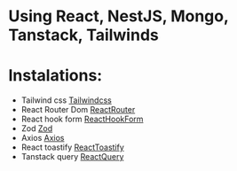 # Using React, NestJS, Mongo, Tanstack, Tailwinds

# Instalations:
- Tailwind css [Tailwindcss](https://tailwindcss.com/)
- React Router Dom [ReactRouter](https://reactrouter.com/)
- React hook form [ReactHookForm](https://react-hook-form.com/get-started)
- Zod [Zod](https://zod.dev/)
- Axios [Axios](https://axios-http.com/docs/intro)
- React toastify [ReactToastify](https://www.npmjs.com/package/react-toastify)
- Tanstack query [ReactQuery](https://tanstack.com/query/latest/docs/framework/react/overview)
